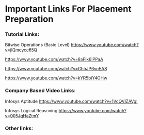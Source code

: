 # Important Links For Placement Preparation

### Tutorial Links:
Bitwise Operations (Basic Level)
https://www.youtube.com/watch?v=jlQmeyce65Q

https://www.youtube.com/watch?v=8aFik6lPPaA

https://www.youtube.com/watch?v=GhhJP6vpEA8

https://www.youtube.com/watch?v=kYR5biY4OHw

### Company Based Video Links:
Infosys Aptitude
https://www.youtube.com/watch?v=1VcQVIZAVgI

Infosys Logical Reasoning
https://www.youtube.com/watch?v=005JqHaZtmY

### Other links:


